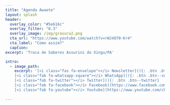 ```yaml
---
title: "Agenda Awaete"
layout: splash
header:
  overlay_color: "#5e616c"
  overlay_filter: "0.3"
  overlay_image: /img/gravura2.png
  cta_url: "https://www.youtube.com/watch?v=rWJ4O70-Kr4"
  cta_label: "Como assim?"
  caption:
excerpt: 'Troca de Saberes Assurini do Xingu/PA'

intro:
  - image_path:
    excerpt: '[<i class="fas fa-envelope"></i> Newsletter](){: .btn .btn--info}
    [<i class="fab fa-whatsapp-square"></i> WhatsApp](){: .btn .btn--success}
    [<i class="fab fa-twitter"></i> Twitter](){: .btn .btn--twitter}
    [<i class="fab fa-facebook"></i> Facebook](https://www.facebook.com/marytykwawara/){: .btn .btn--facebook}
    [<i class="fab fa-youtube"></i> Youtube](https://www.youtube.com/channel/UCKfzW1fA7S7EHB5rH__lP-A){: .btn .btn--danger} &nbsp;
    
---
```

